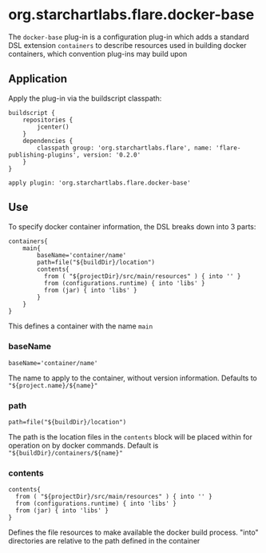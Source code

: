 # org.starchartlabs.flare.docker-base

The `docker-base` plug-in is a configuration plug-in which adds a standard DSL extension `containers` to describe resources used in building docker containers, which convention plug-ins may build upon

## Application

Apply the plug-in via the buildscript classpath:

```
buildscript {
    repositories {
        jcenter()
    }
    dependencies {
        classpath group: 'org.starchartlabs.flare', name: 'flare-publishing-plugins', version: '0.2.0'
    }
}

apply plugin: 'org.starchartlabs.flare.docker-base'
```

## Use

To specify docker container information, the DSL breaks down into 3 parts:

```
containers{
    main{
        baseName='container/name'
        path=file("${buildDir}/location")
        contents{
          from ( "${projectDir}/src/main/resources" ) { into '' }
          from (configurations.runtime) { into 'libs' }
          from (jar) { into 'libs' }
        }
    }
}
```

This defines a container with the name `main`

### baseName

```
baseName='container/name'
```

The name to apply to the container, without version information. Defaults to `"${project.name}/${name}"`

### path

```
path=file("${buildDir}/location")
```

The path is the location files in the `contents` block will be placed within for operation on by docker commands. Default is `"${buildDir}/containers/${name}"`

### contents

```
contents{
  from ( "${projectDir}/src/main/resources" ) { into '' }
  from (configurations.runtime) { into 'libs' }
  from (jar) { into 'libs' }
}
```

Defines the file resources to make available the docker build process. "into" directories are relative to the path defined in the container
